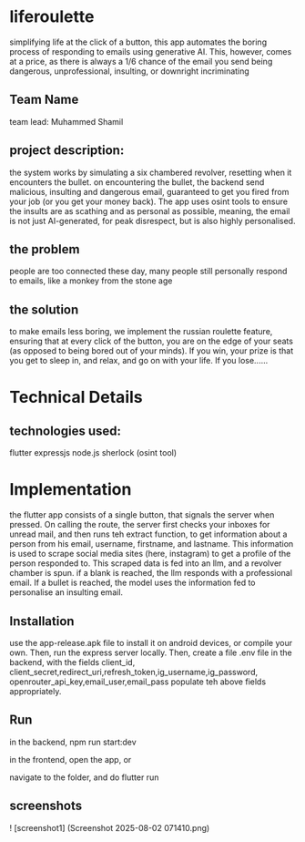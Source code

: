 # liferoulette

simplifying life at the click of a button, this app automates the boring process of responding to emails using generative AI. This, however, comes at a price, as there is always a 1/6 chance of the email you send being dangerous, unprofessional, insulting, or downright incriminating

## Team Name
team lead: Muhammed Shamil

## project description:
the system works by simulating a six chambered revolver, resetting when it encounters the bullet. on encountering the bullet, the backend send malicious, insulting and dangerous email, guaranteed to get you fired from your job (or you get your money back). The app uses osint tools to ensure the insults are as scathing and as personal as possible, meaning, the email is not just AI-generated, for peak disrespect, but is also highly personalised.

## the problem
people are too connected these day, many people still personally respond to emails, like a monkey from the stone age

## the solution
to make emails less boring, we implement the russian roulette feature, ensuring that at every click of the button, you are on the edge of your seats (as opposed to being bored out of your minds). If you win, your prize is that you get to sleep in, and relax, and go on with your life. If you lose......

# Technical Details

## technologies used:
flutter
expressjs
node.js
sherlock (osint tool)

# Implementation
the flutter app consists of a single button, that signals the server when pressed. On calling the route, the server first checks your inboxes for unread mail, and then runs teh extract function, to get information about a person from his email, username, firstname, and lastname. This information is used to scrape social media sites (here, instagram) to get a profile of the person responded to. This scraped data is fed into an llm, and a revolver chamber is spun. if a blank is reached, the llm responds with a professional email. If a bullet is reached, the model uses the information fed to personalise an insulting email.

## Installation
use the app-release.apk file to install it on android devices, or compile your own. Then, run the express server locally. Then, create a file .env file in the backend, with the fields client_id, client_secret,redirect_uri,refresh_token,ig_username,ig_password,  openrouter_api_key,email_user,email_pass
populate teh above fields appropriately. 

## Run
in the backend, 
npm run start:dev

in the frontend,
open the app, or

navigate to the folder, and do
flutter run

## screenshots

! [screenshot1] (Screenshot 2025-08-02 071410.png)
